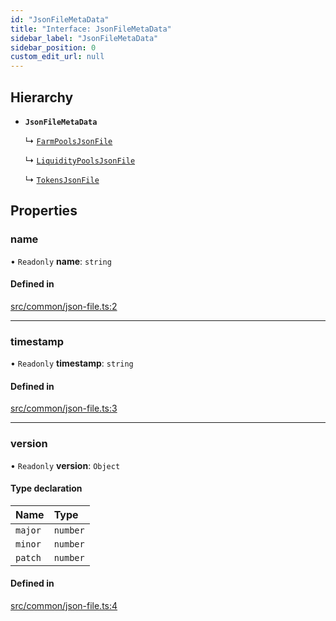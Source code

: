 ```yaml
---
id: "JsonFileMetaData"
title: "Interface: JsonFileMetaData"
sidebar_label: "JsonFileMetaData"
sidebar_position: 0
custom_edit_url: null
---
```


## Hierarchy

- **`JsonFileMetaData`**

  ↳ [`FarmPoolsJsonFile`](FarmPoolsJsonFile.md)

  ↳ [`LiquidityPoolsJsonFile`](LiquidityPoolsJsonFile.md)

  ↳ [`TokensJsonFile`](TokensJsonFile.md)

## Properties

### name

• `Readonly` **name**: `string`

#### Defined in

[src/common/json-file.ts:2](https://github.com/alpha-defi/raydium-sdk/blob/108ded9/src/common/json-file.ts#L2)

___

### timestamp

• `Readonly` **timestamp**: `string`

#### Defined in

[src/common/json-file.ts:3](https://github.com/alpha-defi/raydium-sdk/blob/108ded9/src/common/json-file.ts#L3)

___

### version

• `Readonly` **version**: `Object`

#### Type declaration

| Name | Type |
| :------ | :------ |
| `major` | `number` |
| `minor` | `number` |
| `patch` | `number` |

#### Defined in

[src/common/json-file.ts:4](https://github.com/alpha-defi/raydium-sdk/blob/108ded9/src/common/json-file.ts#L4)
